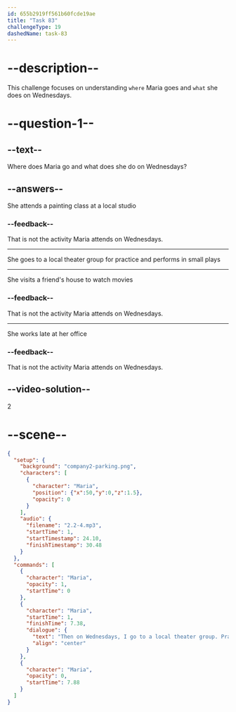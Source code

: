 ```yaml
---
id: 655b2919ff561b60fcde19ae
title: "Task 83"
challengeType: 19
dashedName: task-83
---
```


<!-- (Audio) Maria: Then, on Wednesdays, I go to a local theater group. Practice goes until 9. We perform small plays. It's really fun. -->

# --description--

This challenge focuses on understanding `where` Maria goes and `what` she does on Wednesdays.

# --question-1--

## --text--

Where does Maria go and what does she do on Wednesdays?

## --answers--

She attends a painting class at a local studio

### --feedback--

That is not the activity Maria attends on Wednesdays.

---

She goes to a local theater group for practice and performs in small plays

---

She visits a friend's house to watch movies

### --feedback--

That is not the activity Maria attends on Wednesdays.

---

She works late at her office

### --feedback--

That is not the activity Maria attends on Wednesdays.

## --video-solution--

2

# --scene--

```json
{
  "setup": {
    "background": "company2-parking.png",
    "characters": [
      {
        "character": "Maria",
        "position": {"x":50,"y":0,"z":1.5},
        "opacity": 0
      }
    ],
    "audio": {
      "filename": "2.2-4.mp3",
      "startTime": 1,
      "startTimestamp": 24.10,
      "finishTimestamp": 30.48
    }
  },
  "commands": [
    {
      "character": "Maria",
      "opacity": 1,
      "startTime": 0
    },
    {
      "character": "Maria",
      "startTime": 1,
      "finishTime": 7.38,
      "dialogue": {
        "text": "Then on Wednesdays, I go to a local theater group. Practice goes until 9. We perform small plays. It's really fun.",
        "align": "center"
      }
    },
    {
      "character": "Maria",
      "opacity": 0,
      "startTime": 7.88
    }
  ]
}
```
